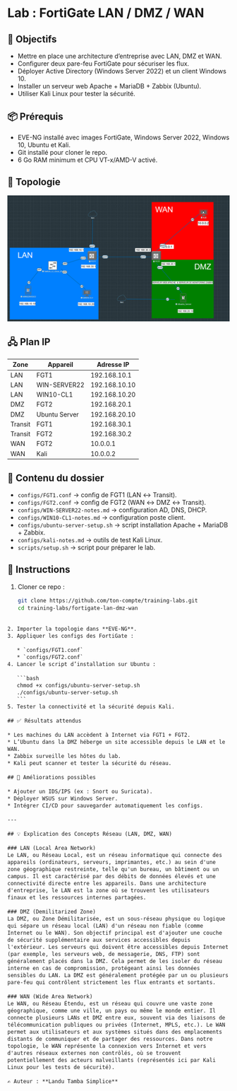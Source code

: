 
# Lab : FortiGate LAN / DMZ / WAN

## 🎯 Objectifs
- Mettre en place une architecture d’entreprise avec LAN, DMZ et WAN.
- Configurer deux pare-feu FortiGate pour sécuriser les flux.
- Déployer Active Directory (Windows Server 2022) et un client Windows 10.
- Installer un serveur web Apache + MariaDB + Zabbix (Ubuntu).
- Utiliser Kali Linux pour tester la sécurité.

## 📦 Prérequis
- EVE-NG installé avec images FortiGate, Windows Server 2022, Windows 10, Ubuntu et Kali.
- Git installé pour cloner le repo.
- 6 Go RAM minimum et CPU VT-x/AMD-V activé.

## 📌 Topologie
![Topology](topology.png)

## 🖧 Plan IP
| Zone    | Appareil        | Adresse IP     |
|---------|----------------|----------------|
| LAN     | FGT1           | 192.168.10.1   |
| LAN     | WIN-SERVER22   | 192.168.10.10  |
| LAN     | WIN10-CL1      | 192.168.10.20  |
| DMZ     | FGT2           | 192.168.20.1   |
| DMZ     | Ubuntu Server  | 192.168.20.10  |
| Transit | FGT1           | 192.168.30.1   |
| Transit | FGT2           | 192.168.30.2   |
| WAN     | FGT2           | 10.0.0.1       |
| WAN     | Kali           | 10.0.0.2       |

## 🔧 Contenu du dossier
- `configs/FGT1.conf` → config de FGT1 (LAN ↔ Transit).
- `configs/FGT2.conf` → config de FGT2 (WAN ↔ DMZ ↔ Transit).
- `configs/WIN-SERVER22-notes.md` → configuration AD, DNS, DHCP.
- `configs/WIN10-CL1-notes.md` → configuration poste client.
- `configs/ubuntu-server-setup.sh` → script installation Apache + MariaDB + Zabbix.
- `configs/kali-notes.md` → outils de test Kali Linux.
- `scripts/setup.sh` → script pour préparer le lab.

## 🚀 Instructions
1. Cloner ce repo :
   ```bash
   git clone https://github.com/ton-compte/training-labs.git
   cd training-labs/fortigate-lan-dmz-wan
````

2. Importer la topologie dans **EVE-NG**.
3. Appliquer les configs des FortiGate :

   * `configs/FGT1.conf`
   * `configs/FGT2.conf`
4. Lancer le script d’installation sur Ubuntu :

   ```bash
   chmod +x configs/ubuntu-server-setup.sh
   ./configs/ubuntu-server-setup.sh
   ```
5. Tester la connectivité et la sécurité depuis Kali.

## ✅ Résultats attendus

* Les machines du LAN accèdent à Internet via FGT1 + FGT2.
* L’Ubuntu dans la DMZ héberge un site accessible depuis le LAN et le WAN.
* Zabbix surveille les hôtes du lab.
* Kali peut scanner et tester la sécurité du réseau.

## 🔮 Améliorations possibles

* Ajouter un IDS/IPS (ex : Snort ou Suricata).
* Déployer WSUS sur Windows Server.
* Intégrer CI/CD pour sauvegarder automatiquement les configs.

---

## 💡 Explication des Concepts Réseau (LAN, DMZ, WAN)

### LAN (Local Area Network)
Le LAN, ou Réseau Local, est un réseau informatique qui connecte des appareils (ordinateurs, serveurs, imprimantes, etc.) au sein d'une zone géographique restreinte, telle qu'un bureau, un bâtiment ou un campus. Il est caractérisé par des débits de données élevés et une connectivité directe entre les appareils. Dans une architecture d'entreprise, le LAN est la zone où se trouvent les utilisateurs finaux et les ressources internes partagées.

### DMZ (Demilitarized Zone)
La DMZ, ou Zone Démilitarisée, est un sous-réseau physique ou logique qui sépare un réseau local (LAN) d'un réseau non fiable (comme Internet ou le WAN). Son objectif principal est d'ajouter une couche de sécurité supplémentaire aux services accessibles depuis l'extérieur. Les serveurs qui doivent être accessibles depuis Internet (par exemple, les serveurs web, de messagerie, DNS, FTP) sont généralement placés dans la DMZ. Cela permet de les isoler du réseau interne en cas de compromission, protégeant ainsi les données sensibles du LAN. La DMZ est généralement protégée par un ou plusieurs pare-feu qui contrôlent strictement les flux entrants et sortants.

### WAN (Wide Area Network)
Le WAN, ou Réseau Étendu, est un réseau qui couvre une vaste zone géographique, comme une ville, un pays ou même le monde entier. Il connecte plusieurs LANs et DMZ entre eux, souvent via des liaisons de télécommunication publiques ou privées (Internet, MPLS, etc.). Le WAN permet aux utilisateurs et aux systèmes situés dans des emplacements distants de communiquer et de partager des ressources. Dans notre topologie, le WAN représente la connexion vers Internet et vers d'autres réseaux externes non contrôlés, où se trouvent potentiellement des acteurs malveillants (représentés ici par Kali Linux pour les tests de sécurité).

✍️ Auteur : **Landu Tamba Simplice**

````


